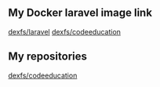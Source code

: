## My Docker laravel image link

[dexfs/laravel](https://hub.docker.com/repository/docker/dexfs/laravel)
[dexfs/codeeducation](https://hub.docker.com/repository/docker/dexfs/codeeducation)

## My repositories
[dexfs/codeeducation](https://github.com/dexfs/codeeducation)
